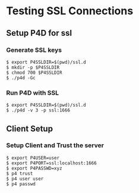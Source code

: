 # Testing SSL Connections

## Setup P4D for ssl

### Generate SSL keys

```(bash)
$ export P4SSLDIR=$(pwd)/ssl.d
$ mkdir -p $P4SSLDIR
$ chmod 700 $P4SSLDIR
$ ./p4d -Gc
```

### Run P4D with SSL

```(bash)
$ export P4SSLDIR=$(pwd)/ssl.d
$ ./p4d -v 3 -p ssl:1666
```


## Client Setup

### Setup Client and Trust the server

```(bash)
$ export P4USER=user
$ export P4PORT=ssl:localhost:1666
$ export P4PASSWD=xyz
$ p4 trust
$ p4 user user
$ p4 passwd
```
